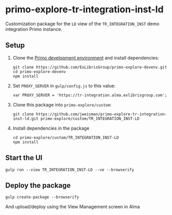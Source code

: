 # primo-explore-tr-integration-inst-ld
Customization package for the `LD` view of the `TR_INTEGRATION_INST` demo integration Primo instance. 

## Setup

1. Clone the [Primo development environment](https://github.com/ExLibrisGroup/primo-explore-devenv) and install dependencies:

   ```
   git clone https://github.com/ExLibrisGroup/primo-explore-devenv.git
   cd primo-explore-devenv
   npm install
   ```

2. Set `PROXY_SERVER` in `gulp/config.js` to this value:

   ```
   var PROXY_SERVER = 'https://tr-integration.alma.exlibrisgroup.com';
   ```

3. Clone this package into `primo-explore/custom`:

   ```
   git clone https://github.com/jweisman/primo-explore-tr-integration-inst-ld.git primo-explore/custom/TR_INTEGRATION_INST-LD
   ```

4. Install dependencies in the package
   ```
   cd primo-explore/custom/TR_INTEGRATION_INST-LD
   npm install
   ```

## Start the UI
```
gulp run --view TR_INTEGRATION_INST-LD --ve --browserify
```

## Deploy the package
```
gulp create-package --browserify
```
And upload/deploy using the View Management screen in Alma